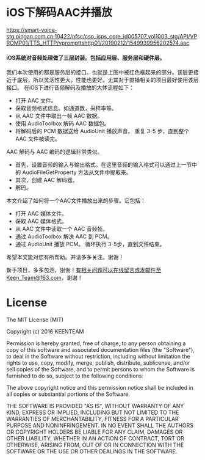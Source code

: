 iOS下解码AAC并播放
=======
https://smart-voice-stg.pingan.com.cn:10422/nfsc/csp_isps_core_id005707_vol1003_stg/API/VPROMP01/TTS_HTTP/vprompttshttp01/20190212/1549939956202574.aac
>>>>>>> 

#### iOS系统对音频处理做了三层封装。包括应用层、服务层和硬件层。

我们本次使用的都是服务层的接口。也就是上图中被红色框起来的部分。该层更接近于底层，所以灵活性更大，性能也更好。尤其对于直播相关的项目最好使用该层接口。
在iOS下进行音频解码及播放的大体流程如下：

- 打开 AAC 文件。
- 获取音频格式信息。如通道数，采样率等。
- 从 AAC 文件中取出一帧 AAC 数据。
- 使用 AudioToolbox 解码 AAC 数据包。
- 将解码后的 PCM 数据送给 AudioUnit 播放声音。
重复 3-5 步，直到整个 AAC 文件被读完。

AAC 解码与 AAC 编码的逻辑非常类似。

- 首先，设置音频的输入与输出格式。在这里音频的输入格式可以通过上一节中的 AudioFileGetProperty 方法从文件中提取来。
- 其次，创建 AAC 解码器。
 - 解码。
 
 本文介绍了如何将一个AAC文件播放出来的步骤。它包括：
 
 - 打开 AAC 媒体文件。
 - 获取 AAC 媒体格式。
 - 从 AAC 文件中读取一个 AAC 音频帧。
 - 通过 AudioToolbox 解决 AAC 到 PCM。
 - 通过 AudioUnit 播放 PCM。
 循环执行 3-5步，直到文件结束。
 
 希望本文能对您有所帮助。并请多多关注。谢谢！
 
新手项目，多多包涵，谢谢！有相关问题可以在线留言或发邮件至Keen_Team@163.com，谢谢！


# License
The MIT License (MIT)

Copyright (c) 2016 KEENTEAM

Permission is hereby granted, free of charge, to any person obtaining a copy of this software and associated documentation files (the "Software"), to deal in the Software without restriction, including without limitation the rights to use, copy, modify, merge, publish, distribute, sublicense, and/or sell copies of the Software, and to permit persons to whom the Software is furnished to do so, subject to the following conditions:

The above copyright notice and this permission notice shall be included in all copies or substantial portions of the Software.

THE SOFTWARE IS PROVIDED "AS IS", WITHOUT WARRANTY OF ANY KIND, EXPRESS OR IMPLIED, INCLUDING BUT NOT LIMITED TO THE WARRANTIES OF MERCHANTABILITY, FITNESS FOR A PARTICULAR PURPOSE AND NONINFRINGEMENT. IN NO EVENT SHALL THE AUTHORS OR COPYRIGHT HOLDERS BE LIABLE FOR ANY CLAIM, DAMAGES OR OTHER LIABILITY, WHETHER IN AN ACTION OF CONTRACT, TORT OR OTHERWISE, ARISING FROM, OUT OF OR IN CONNECTION WITH THE SOFTWARE OR THE USE OR OTHER DEALINGS IN THE SOFTWARE.
